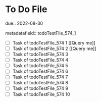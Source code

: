 # To Do File

due:: 2022-08-30

metadatafield:: todoTestFile_574_1

- [ ] Task of todoTestFile_574 1 [[Query me]]
- [ ] Task of todoTestFile_574 2 [[Query me]]
- [ ] Task of todoTestFile_574 3
- [ ] Task of todoTestFile_574 4
- [ ] Task of todoTestFile_574 5
- [ ] Task of todoTestFile_574 6
- [ ] Task of todoTestFile_574 7
- [ ] Task of todoTestFile_574 8
- [ ] Task of todoTestFile_574 9
- [ ] Task of todoTestFile_574 10